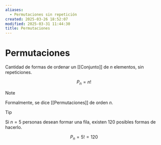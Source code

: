 ```yaml
---
aliases:
  - Permutaciones sin repetición
created: 2025-03-26 18:52:07
modified: 2025-03-31 11:44:30
title: Permutaciones
---
```


# Permutaciones

Cantidad de formas de ordenar un [[Conjunto]] de $n$ elementos, sin repeticiones.

$$
P_n = n!
$$

> [!note]
> Formalmente, se dice [[Permutaciones]] de orden $n$.

> [!tip]
> Si $n = 5$ personas desean formar una fila, existen $120$ posibles formas de hacerlo.
>
> $$
> P_n = 5! = 120
> $$
